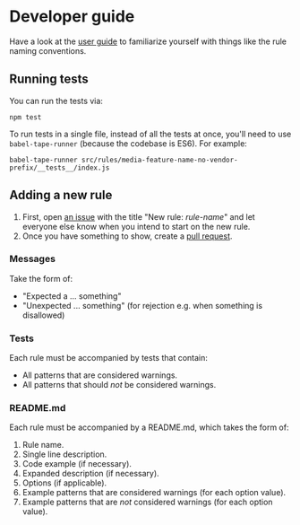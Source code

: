 # Developer guide

Have a look at the [user guide](user-guide.md) to familiarize yourself with things like the rule naming conventions.

## Running tests

You can run the tests via:

```console
npm test
```

To run tests in a single file, instead of all the tests at once, you'll need to use `babel-tape-runner` (because the codebase is ES6). For example:

```console
babel-tape-runner src/rules/media-feature-name-no-vendor-prefix/__tests__/index.js
```

## Adding a new rule

1. First, open [an issue](https://github.com/stylelint/stylelint/issues/new) with the title "New rule: *rule-name*" and let everyone else know when you intend to start on the new rule.
2. Once you have something to show, create a [pull request](https://github.com/stylelint/stylelint/compare).

### Messages

Take the form of:

* "Expected a ... something"
* "Unexpected ... something" (for rejection e.g. when something is disallowed)

### Tests

Each rule must be accompanied by tests that contain:

* All patterns that are considered warnings.
* All patterns that should *not* be considered warnings.

### README.md

Each rule must be accompanied by a README.md, which takes the form of:

1. Rule name.
2. Single line description.
3. Code example (if necessary).
4. Expanded description (if necessary).
5. Options (if applicable).
6. Example patterns that are considered warnings (for each option value).
7. Example patterns that are *not* considered warnings (for each option value).

